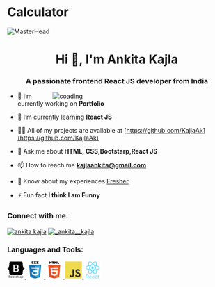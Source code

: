 # Calculator
![MasterHead](https://img.freepik.com/free-photo/programming-script-text-coding-word_53876-121207.jpg?w=996&t=st=1691164075~exp=1691164675~hmac=956036d42e02ce7218847e06a2cd6d22860610d9f7ba9f17e7882fe3b884095b)
<h1 align="center">Hi 👋, I'm Ankita Kajla</h1>
<h3 align="center">A passionate frontend React JS developer from India</h3>
<img align="right" alt="coading" width="400" src="https://w.forfun.com/fetch/cc/cc7720e49963a949e6e2d381b42e9506.jpeg?w=600&r=0.5625"/>

- 🔭 I’m currently working on **Portfolio**

- 🌱 I’m currently learning **React JS**

- 👨‍💻 All of my projects are available at [https://github.com/KajlaAk](https://github.com/KajlaAk)

- 💬 Ask me about **HTML, CSS,Bootstarp,React JS**

- 📫 How to reach me **kajlaankita@gmail.com**

- 📄 Know about my experiences [Fresher](Fresher)

- ⚡ Fun fact **I think I am Funny**

<h3 align="left">Connect with me:</h3>
<p align="left">
<a href="https://linkedin.com/in/ankita kajla" target="blank"><img align="center" src="https://raw.githubusercontent.com/rahuldkjain/github-profile-readme-generator/master/src/images/icons/Social/linked-in-alt.svg" alt="ankita kajla" height="30" width="40" /></a>
<a href="https://instagram.com/_ankita__kajla" target="blank"><img align="center" src="https://raw.githubusercontent.com/rahuldkjain/github-profile-readme-generator/master/src/images/icons/Social/instagram.svg" alt="_ankita__kajla" height="30" width="40" /></a>
</p>

<h3 align="left">Languages and Tools:</h3>
<p align="left"> <a href="https://getbootstrap.com" target="_blank" rel="noreferrer"> <img src="https://raw.githubusercontent.com/devicons/devicon/master/icons/bootstrap/bootstrap-plain-wordmark.svg" alt="bootstrap" width="40" height="40"/> </a> <a href="https://www.w3schools.com/css/" target="_blank" rel="noreferrer"> <img src="https://raw.githubusercontent.com/devicons/devicon/master/icons/css3/css3-original-wordmark.svg" alt="css3" width="40" height="40"/> </a> <a href="https://www.w3.org/html/" target="_blank" rel="noreferrer"> <img src="https://raw.githubusercontent.com/devicons/devicon/master/icons/html5/html5-original-wordmark.svg" alt="html5" width="40" height="40"/> </a> <a href="https://developer.mozilla.org/en-US/docs/Web/JavaScript" target="_blank" rel="noreferrer"> <img src="https://raw.githubusercontent.com/devicons/devicon/master/icons/javascript/javascript-original.svg" alt="javascript" width="40" height="40"/> </a> <a href="https://reactjs.org/" target="_blank" rel="noreferrer"> <img src="https://raw.githubusercontent.com/devicons/devicon/master/icons/react/react-original-wordmark.svg" alt="react" width="40" height="40"/> </a> </p>
